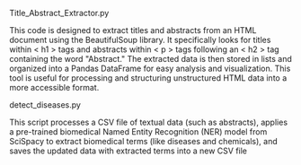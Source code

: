 Title_Abstract_Extractor.py

This code is designed to extract titles and abstracts from an HTML document using the BeautifulSoup library. It specifically looks for titles within < h1 > tags and abstracts within < p > tags following an < h2 > tag containing the word "Abstract." The extracted data is then stored in lists and organized into a Pandas DataFrame for easy analysis and visualization. This tool is useful for processing and structuring unstructured HTML data into a more accessible format.


detect_diseases.py

This script processes a CSV file of textual data (such as abstracts), applies a pre-trained biomedical Named Entity Recognition (NER) model from SciSpacy to extract biomedical terms (like diseases and chemicals), and saves the updated data with extracted terms into a new CSV file

